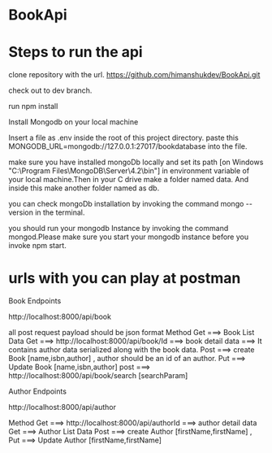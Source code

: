 # BookApi

# Steps to run the api 
clone repository with the url.
https://github.com/himanshukdev/BookApi.git

check out to dev branch.

run npm install

Install Mongodb on your local machine

Insert a file as .env inside the root of this project directory.
paste this  MONGODB_URL=mongodb://127.0.0.1:27017/bookdatabase into the file.

make sure you have installed mongoDb locally and set its path [on Windows "C:\Program Files\MongoDB\Server\4.2\bin"] in environment variable of your local machine.Then in your C drive make a folder named data.
And inside this make another folder named as db.

you can check mongoDb installation by invoking the command mongo --version in the terminal.

you should run your mongodb Instance by invoking the command mongod.Please make sure you start your mongodb instance before you invoke npm start.

# urls with you can play at postman

Book Endpoints

http://localhost:8000/api/book

all post request payload should be json format 
Method
Get  ===> Book List Data
Get  ===> http://localhost:8000/api/book/Id  ===> book detail data  ===> It contains author data serialized along with the book data.
Post ===> create Book  [name,isbn,author] , author should be an id of an author. 
Put  ===> Update Book  [name,isbn,author]
post ===> http://localhost:8000/api/book/search [searchParam] 

Author Endpoints

http://localhost:8000/api/author

Method
Get  ===> http://localhost:8000/api/authorId  ===> author detail data
Get  ===> Author List Data
Post ===> create Author  [firstName,firstName] , 
Put  ===> Update Author  [firstName,firstName]
